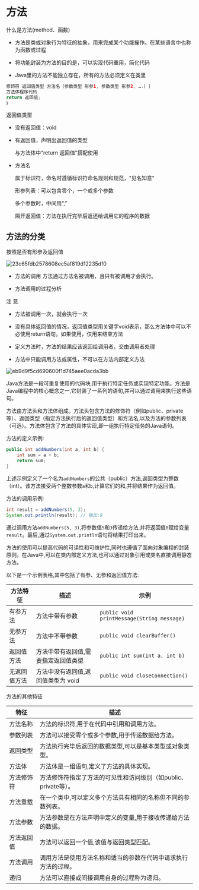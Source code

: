 # 方法

什么是方法(method、函数)

- 方法是类或对象行为特征的抽象，用来完成某个功能操作。在某些语言中也称为函数或过程

- 将功能封装为方法的目的是，可以实现代码重用，简化代码

- Java里的方法不能独立存在，所有的方法必须定义在类里

```java
修饰符 返回值类型 方法名（参数类型 形参1, 参数类型 形参2, ….）｛
方法体程序代码
return 返回值;
｝
```

返回值类型

- 没有返回值：void

- 有返回值，声明出返回值的类型

  与方法体中“return 返回值”搭配使用

- 方法名

  属于标识符，命名时遵循标识符命名规则和规范，“见名知意”

  形参列表：可以包含零个，一个或多个参数

  多个参数时，中间用“,”

  隔开返回值：方法在执行完毕后返还给调用它的程序的数据

## 方法的分类

按照是否有形参及返回值

![23c65fdb2578608ec5af819d12235df0](https://twoapes.oss-cn-shenzhen.aliyuncs.com/image/23c65fdb2578608ec5af819d12235df0.png)

- 方法的调用
方法通过方法名被调用，且只有被调用才会执行。

- 方法调用的过程分析

注 意

- 方法被调用一次，就会执行一次

- 没有具体返回值的情况，返回值类型用关键字void表示，那么方法体中可以不必使用return语句。如果使用，仅用来结束方法

- 定义方法时，方法的结果应该返回给调用者，交由调用者处理

- 方法中只能调用方法或属性，不可以在方法内部定义方法

![eb9d9f5cd690600f1d745aee0acda3bb](https://twoapes.oss-cn-shenzhen.aliyuncs.com/image/eb9d9f5cd690600f1d745aee0acda3bb.png)

Java方法是一段可重复使用的代码块,用于执行特定任务或实现特定功能。方法是Java编程中的核心概念之一,它封装了一系列的语句,并可以通过调用来执行这些语句。

方法由方法头和方法体组成。方法头包含方法的修饰符（例如public、private等）、返回类型（指定方法执行后的返回值类型）和方法名,以及方法的参数列表（可选）。方法体包含了方法的具体实现,即一组执行特定任务的Java语句。

方法的定义示例:

```java
public int addNumbers(int a, int b) {
    int sum = a + b;
    return sum;
}
```

上述示例定义了一个名为`addNumbers`的公共（public）方法,返回类型为整数（int）。该方法接受两个整数参数`a`和`b`,计算它们的和,并将结果作为返回值。

方法的调用示例:

```java
int result = addNumbers(5, 3);
System.out.println(result); // 输出:8
```

通过调用方法`addNumbers(5, 3)`,将参数值`5`和`3`传递给方法,并将返回值`8`赋给变量`result`。最后,通过`System.out.println`语句将结果打印出来。

方法的使用可以提高代码的可读性和可维护性,同时也遵循了面向对象编程的封装原则。在Java中,可以在类内部定义方法,也可以通过对象引用或类名直接调用静态方法。

以下是一个示例表格,其中包括了有参、无参和返回值方法:

|方法特征|描述|示例|
|-|-|-|
|有参方法|方法中带有参数|`public void printMessage(String message)`|
|无参方法|方法中不带参数|`public void clearBuffer()`|
|返回值方法|方法中带有返回值,需要指定返回值类型|`public int sum(int a, int b)`|
|无返回值方法|方法中没有返回值,返回值类型为 void|`public void closeConnection()`|

方法的其他特征

|特征|描述|
|-|-|
|方法名称|方法的标识符,用于在代码中引用和调用方法。|
|参数列表|方法可以接受零个或多个参数,用于传递数据给方法。|
|返回类型|方法执行完毕后返回的数据类型,可以是基本类型或对象类型。|
|方法体|方法体是一组语句,定义了方法的具体实现。|
|方法修饰符|方法修饰符指定了方法的可见性和访问级别（如public、private等）。|
|方法重载|在一个类中,可以定义多个方法具有相同的名称但不同的参数列表。|
|方法参数|方法参数是在方法声明中定义的变量,用于接收传递给方法的数据。|
|方法返回值|方法可以返回一个值,该值与返回类型匹配。|
|方法调用|调用方法是使用方法名称和适当的参数在代码中请求执行方法的过程。|
|递归|方法可以直接或间接调用自身的过程称为递归。|
